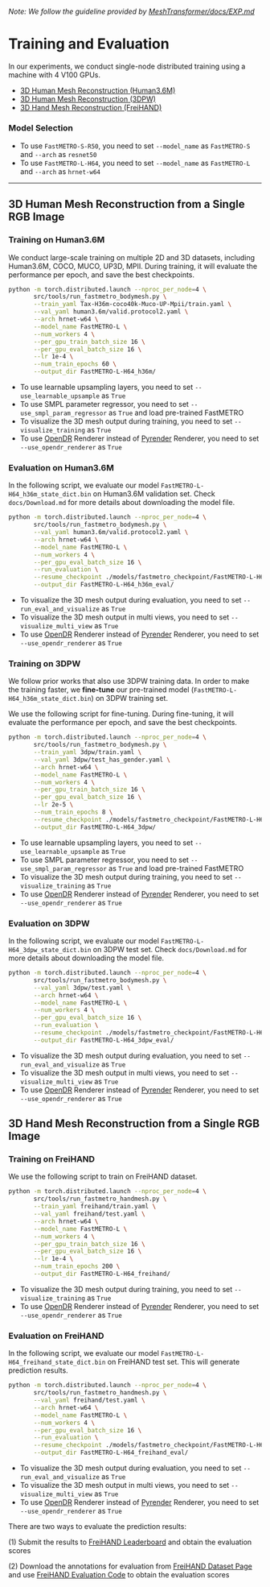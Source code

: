 ###### *Note: We follow the guideline provided by [MeshTransformer/docs/EXP.md](https://github.com/microsoft/MeshTransformer/blob/main/docs/EXP.md)*

# Training and Evaluation 

In our experiments, we conduct single-node distributed training using a machine with 4 V100 GPUs. 
- [3D Human Mesh Reconstruction (Human3.6M)](#h36m)
- [3D Human Mesh Reconstruction (3DPW)](#3dpw)
- [3D Hand Mesh Reconstruction (FreiHAND)](#freihand)

### Model Selection
- To use `FastMETRO-S-R50`, you need to set `--model_name` as `FastMETRO-S` and `--arch` as `resnet50`
- To use `FastMETRO-L-H64`, you need to set `--model_name` as `FastMETRO-L` and `--arch` as `hrnet-w64`

---

## 3D Human Mesh Reconstruction from a Single RGB Image

<a name="h36m"></a>
### Training on Human3.6M

We conduct large-scale training on multiple 2D and 3D datasets, including Human3.6M, COCO, MUCO, UP3D, MPII. During training, it will evaluate the performance per epoch, and save the best checkpoints.

```bash
python -m torch.distributed.launch --nproc_per_node=4 \
       src/tools/run_fastmetro_bodymesh.py \
       --train_yaml Tax-H36m-coco40k-Muco-UP-Mpii/train.yaml \
       --val_yaml human3.6m/valid.protocol2.yaml \
       --arch hrnet-w64 \
       --model_name FastMETRO-L \
       --num_workers 4 \
       --per_gpu_train_batch_size 16 \
       --per_gpu_eval_batch_size 16 \
       --lr 1e-4 \
       --num_train_epochs 60 \
       --output_dir FastMETRO-L-H64_h36m/
```

- To use learnable upsampling layers, you need to set `--use_learnable_upsample` as `True`
- To use SMPL parameter regressor, you need to set `--use_smpl_param_regressor` as `True` and load pre-trained FastMETRO
- To visualize the 3D mesh output during training, you need to set `--visualize_training` as `True`
- To use [OpenDR](https://github.com/mattloper/opendr) Renderer instead of [Pyrender](https://github.com/mmatl/pyrender) Renderer, you need to set `--use_opendr_renderer` as `True`

### Evaluation on Human3.6M

In the following script, we evaluate our model `FastMETRO-L-H64_h36m_state_dict.bin` on Human3.6M validation set. Check `docs/Download.md` for more details about downloading the model file.

```bash
python -m torch.distributed.launch --nproc_per_node=4 \
       src/tools/run_fastmetro_bodymesh.py \
       --val_yaml human3.6m/valid.protocol2.yaml \
       --arch hrnet-w64 \
       --model_name FastMETRO-L \
       --num_workers 4 \
       --per_gpu_eval_batch_size 16 \
       --run_evaluation \
       --resume_checkpoint ./models/fastmetro_checkpoint/FastMETRO-L-H64_h36m_state_dict.bin \
       --output_dir FastMETRO-L-H64_h36m_eval/
```

- To visualize the 3D mesh output during evaluation, you need to set `--run_eval_and_visualize` as `True`
- To visualize the 3D mesh output in multi views, you need to set `--visualize_multi_view` as `True`
- To use [OpenDR](https://github.com/mattloper/opendr) Renderer instead of [Pyrender](https://github.com/mmatl/pyrender) Renderer, you need to set `--use_opendr_renderer` as `True`


<a name="3dpw"></a>
### Training on 3DPW

We follow prior works that also use 3DPW training data. In order to make the training faster, we **fine-tune** our pre-trained model (`FastMETRO-L-H64_h36m_state_dict.bin`) on 3DPW training set. 

We use the following script for fine-tuning. During fine-tuning, it will evaluate the performance per epoch, and save the best checkpoints. 

```bash
python -m torch.distributed.launch --nproc_per_node=4 \
       src/tools/run_fastmetro_bodymesh.py \
       --train_yaml 3dpw/train.yaml \
       --val_yaml 3dpw/test_has_gender.yaml \
       --arch hrnet-w64 \
       --model_name FastMETRO-L \
       --num_workers 4 \
       --per_gpu_train_batch_size 16 \
       --per_gpu_eval_batch_size 16 \
       --lr 2e-5 \
       --num_train_epochs 8 \
       --resume_checkpoint ./models/fastmetro_checkpoint/FastMETRO-L-H64_h36m_state_dict.bin \
       --output_dir FastMETRO-L-H64_3dpw/
```

- To use learnable upsampling layers, you need to set `--use_learnable_upsample` as `True`
- To use SMPL parameter regressor, you need to set `--use_smpl_param_regressor` as `True` and load pre-trained FastMETRO
- To visualize the 3D mesh output during training, you need to set `--visualize_training` as `True`
- To use [OpenDR](https://github.com/mattloper/opendr) Renderer instead of [Pyrender](https://github.com/mmatl/pyrender) Renderer, you need to set `--use_opendr_renderer` as `True`


### Evaluation on 3DPW
In the following script, we evaluate our model `FastMETRO-L-H64_3dpw_state_dict.bin` on 3DPW test set. Check `docs/Download.md` for more details about downloading the model file.

```bash
python -m torch.distributed.launch --nproc_per_node=4 \
       src/tools/run_fastmetro_bodymesh.py \
       --val_yaml 3dpw/test.yaml \
       --arch hrnet-w64 \
       --model_name FastMETRO-L \
       --num_workers 4 \
       --per_gpu_eval_batch_size 16 \
       --run_evaluation \
       --resume_checkpoint ./models/fastmetro_checkpoint/FastMETRO-L-H64_3dpw_state_dict.bin \
       --output_dir FastMETRO-L-H64_3dpw_eval/
```

- To visualize the 3D mesh output during evaluation, you need to set `--run_eval_and_visualize` as `True`
- To visualize the 3D mesh output in multi views, you need to set `--visualize_multi_view` as `True`
- To use [OpenDR](https://github.com/mattloper/opendr) Renderer instead of [Pyrender](https://github.com/mmatl/pyrender) Renderer, you need to set `--use_opendr_renderer` as `True`

## 3D Hand Mesh Reconstruction from a Single RGB Image

<a name="freihand"></a>
### Training on FreiHAND

We use the following script to train on FreiHAND dataset. 

```bash
python -m torch.distributed.launch --nproc_per_node=4 \
       src/tools/run_fastmetro_handmesh.py \
       --train_yaml freihand/train.yaml \
       --val_yaml freihand/test.yaml \
       --arch hrnet-w64 \
       --model_name FastMETRO-L \
       --num_workers 4 \
       --per_gpu_train_batch_size 16 \
       --per_gpu_eval_batch_size 16 \
       --lr 1e-4 \
       --num_train_epochs 200 \
       --output_dir FastMETRO-L-H64_freihand/
```

- To visualize the 3D mesh output during training, you need to set `--visualize_training` as `True`
- To use [OpenDR](https://github.com/mattloper/opendr) Renderer instead of [Pyrender](https://github.com/mmatl/pyrender) Renderer, you need to set `--use_opendr_renderer` as `True`

### Evaluation on FreiHAND

In the following script, we evaluate our model `FastMETRO-L-H64_freihand_state_dict.bin` on FreiHAND test set. This will generate prediction results.

```bash
python -m torch.distributed.launch --nproc_per_node=4 \
       src/tools/run_fastmetro_handmesh.py \
       --val_yaml freihand/test.yaml \
       --arch hrnet-w64 \
       --model_name FastMETRO-L \
       --num_workers 4 \
       --per_gpu_eval_batch_size 16 \
       --run_evaluation \
       --resume_checkpoint ./models/fastmetro_checkpoint/FastMETRO-L-H64_freihand_state_dict.bin \
       --output_dir FastMETRO-L-H64_freihand_eval/
```

- To visualize the 3D mesh output during evaluation, you need to set `--run_eval_and_visualize` as `True`
- To visualize the 3D mesh output in multi views, you need to set `--visualize_multi_view` as `True`
- To use [OpenDR](https://github.com/mattloper/opendr) Renderer instead of [Pyrender](https://github.com/mmatl/pyrender) Renderer, you need to set `--use_opendr_renderer` as `True`

There are two ways to evaluate the prediction results:

(1) Submit the results to [FreiHAND Leaderboard](https://competitions.codalab.org/competitions/21238) and obtain the evaluation scores 

(2) Download the annotations for evaluation from [FreiHAND Dataset Page](https://lmb.informatik.uni-freiburg.de/resources/datasets/FreihandDataset.en.html) and use [FreiHAND Evaluation Code](https://github.com/lmb-freiburg/freihand) to obtain the evaluation scores 
